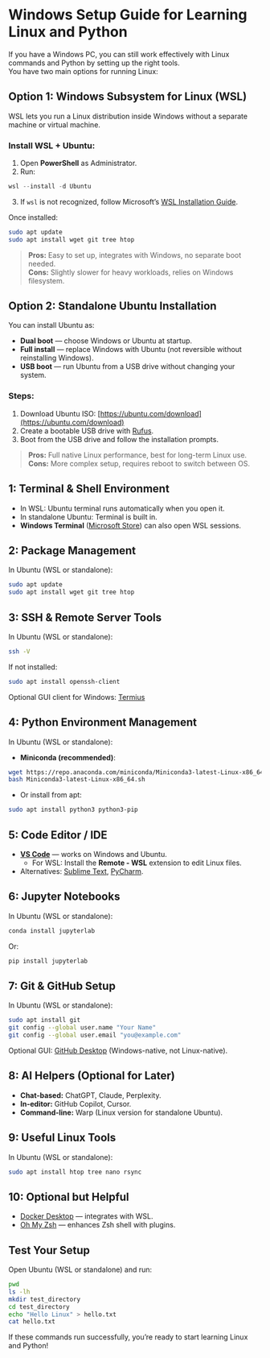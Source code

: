 # Windows Setup Guide for Learning Linux and Python

If you have a Windows PC, you can still work effectively with Linux commands and Python by setting up the right tools.  
You have two main options for running Linux:


## Option 1: Windows Subsystem for Linux (WSL)

WSL lets you run a Linux distribution inside Windows without a separate machine or virtual machine.

### Install WSL + Ubuntu:
1. Open **PowerShell** as Administrator.
2. Run:
```powershell
wsl --install -d Ubuntu
```
3. If `wsl` is not recognized, follow Microsoft’s [WSL Installation Guide](https://learn.microsoft.com/windows/wsl/install).

Once installed:
```bash
sudo apt update
sudo apt install wget git tree htop
```

> **Pros:** Easy to set up, integrates with Windows, no separate boot needed.  
> **Cons:** Slightly slower for heavy workloads, relies on Windows filesystem.


## Option 2: Standalone Ubuntu Installation

You can install Ubuntu as:
- **Dual boot** — choose Windows or Ubuntu at startup.
- **Full install** — replace Windows with Ubuntu (not reversible without reinstalling Windows).
- **USB boot** — run Ubuntu from a USB drive without changing your system.

### Steps:
1. Download Ubuntu ISO: [https://ubuntu.com/download](https://ubuntu.com/download)
2. Create a bootable USB drive with [Rufus](https://rufus.ie/).
3. Boot from the USB drive and follow the installation prompts.

> **Pros:** Full native Linux performance, best for long-term Linux use.  
> **Cons:** More complex setup, requires reboot to switch between OS.


## 1: Terminal & Shell Environment

- In WSL: Ubuntu terminal runs automatically when you open it.
- In standalone Ubuntu: Terminal is built in.
- **Windows Terminal** ([Microsoft Store](https://aka.ms/terminal)) can also open WSL sessions.


## 2: Package Management

In Ubuntu (WSL or standalone):
```bash
sudo apt update
sudo apt install wget git tree htop
```


## 3: SSH & Remote Server Tools

In Ubuntu (WSL or standalone):
```bash
ssh -V
```
If not installed:
```bash
sudo apt install openssh-client
```

Optional GUI client for Windows: [Termius](https://termius.com/)

## 4: Python Environment Management

In Ubuntu (WSL or standalone):

- **Miniconda (recommended)**:
```bash
wget https://repo.anaconda.com/miniconda/Miniconda3-latest-Linux-x86_64.sh
bash Miniconda3-latest-Linux-x86_64.sh
```

- Or install from apt:
```bash
sudo apt install python3 python3-pip
```

## 5: Code Editor / IDE

- **[VS Code](https://code.visualstudio.com/)** — works on Windows and Ubuntu.
  - For WSL: Install the **Remote - WSL** extension to edit Linux files.
- Alternatives: [Sublime Text](https://www.sublimetext.com/), [PyCharm](https://www.jetbrains.com/pycharm/).


## 6: Jupyter Notebooks

In Ubuntu (WSL or standalone):
```bash
conda install jupyterlab
```
Or:
```bash
pip install jupyterlab
```


## 7: Git & GitHub Setup

In Ubuntu (WSL or standalone):
```bash
sudo apt install git
git config --global user.name "Your Name"
git config --global user.email "you@example.com"
```

Optional GUI: [GitHub Desktop](https://desktop.github.com/) (Windows-native, not Linux-native).


## 8: AI Helpers (Optional for Later)

- **Chat-based:** ChatGPT, Claude, Perplexity.
- **In-editor:** GitHub Copilot, Cursor.
- **Command-line:** Warp (Linux version for standalone Ubuntu).


## 9: Useful Linux Tools

In Ubuntu (WSL or standalone):
```bash
sudo apt install htop tree nano rsync
```

## 10: Optional but Helpful

- [Docker Desktop](https://www.docker.com/products/docker-desktop/) — integrates with WSL.
- [Oh My Zsh](https://ohmyz.sh/) — enhances Zsh shell with plugins.





## Test Your Setup

Open Ubuntu (WSL or standalone) and run:
```bash
pwd
ls -lh
mkdir test_directory
cd test_directory
echo "Hello Linux" > hello.txt
cat hello.txt
```
If these commands run successfully, you’re ready to start learning Linux and Python!
